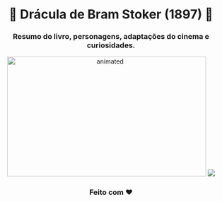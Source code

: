 <h1 align="center">🧛‍ Drácula de Bram Stoker (1897) 🧛‍</h1>
<h3 align="center">Resumo do livro, personagens, adaptações do cinema e curiosidades.</h3>
<p align="center">
  <img width="450px" height="271px" src="https://user-images.githubusercontent.com/55239200/194447413-7e2e5bac-3276-4a38-947b-1d4683c4153f.gif" alt="animated" />
  <img src="https://user-images.githubusercontent.com/55239200/194447417-1a3ed773-1f44-44ce-b21c-34ea8f29256a.gif" />
</p>
<h3 align="center">Feito com ❤️ </h3>
